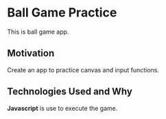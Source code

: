 # Ball Game Practice
This is ball game app.

## Motivation
Create an app to practice canvas and input functions.

## Technologies Used and Why
**Javascript** is use to execute the game.
